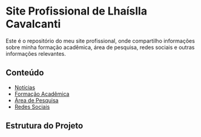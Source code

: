 # Site Profissional de Lhaíslla Cavalcanti

Este é o repositório do meu site profissional, onde compartilho informações sobre minha formação acadêmica, área de pesquisa, redes sociais e outras informações relevantes.

## Conteúdo

- [Notícias](#notícias)
- [Formação Acadêmica](#formação-acadêmica)
- [Área de Pesquisa](#área-de-pesquisa)
- [Redes Sociais](#redes-sociais)

## Estrutura do Projeto

